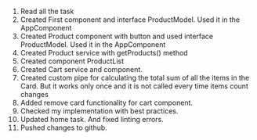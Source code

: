 1) Read all the task 
2) Created First component and interface ProductModel. Used it in the AppComponent
3) Created Product component with button and used interface ProductModel. Used it in the AppComponent
4) Created Product service with getProducts() method
5) Created component ProductList
6) Created Cart service and component. 
7) Created custom pipe for calculating the total sum of all the items in the Card. But it works only once and it is not called every time items count changes 
8) Added remove card functionality for cart component.
9) Checked my implementation with best practices.
11) Updated home task. And fixed linting errors.
12) Pushed changes to github.